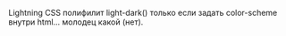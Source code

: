 Lightning CSS полифилит light-dark() только если задать color-scheme внутри html... молодец какой (нет).